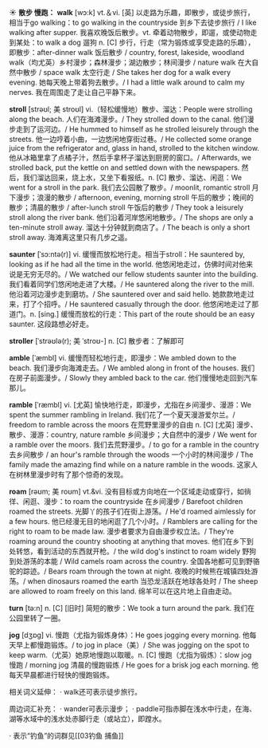 ☀ <span class="category">**散步 慢跑：**</span>
<span class="vocabulary">**walk**</span> [wɔ:k] 
<span class="definition">vt.＆vi. [英] 以走路为乐趣，即散步，或徒步旅行，相当于go walking：</span>to go walking in the countryside 到乡下去徒步旅行 / I like walking after supper. 我喜欢晚饭后散步。<span class="definition">vt. 牵着动物散步，即遛，或使动物走到某处：</span>to walk a dog 遛狗 <span class="definition">n. [C] 步行，行走（常为锻炼或享受走路的乐趣），即散步：</span>after-dinner walk 饭后散步 / country, forest, lakeside, woodland walk（均尤英）乡村漫步；森林漫步；湖边散步；林间漫步 / nature walk 在大自然中散步 / space walk 太空行走 / She takes her dog for a walk every evening. 她每天晚上带着狗去散步。/ I had a little walk around to calm my nerves. 我在周围走了走让自己平静下来。
           
<span class="vocabulary">**stroll**</span> [strəʊl; 美 stroʊl]
<span class="definition">vi.（轻松缓慢地）散步、溜达：</span>People were strolling along the beach. 人们在海滩漫步。/ They strolled down to the canal. 他们漫步走到了运河边。/ He hummed to himself as he strolled leisurely through the streets. 他一边哼着小曲，一边悠闲地穿街过巷。/ He collected some orange juice from the refrigerator and, glass in hand, strolled to the kitchen window. 他从冰箱里拿了点橘子汁，然后手拿杯子溜达到厨房的窗口。/ Afterwards, we strolled back, put the kettle on and settled down with the newspapers. 然后，我们溜达回来，烧上水，又坐下看报纸。<span class="definition">n. [C] 散步、溜达、闲逛：</span>We went for a stroll in the park. 我们去公园散了散步。/ moonlit, romantic stroll 月下漫步；浪漫的散步 / afternoon, evening, morning stroll 午后的散步；晚间的散步；清晨的散步 / after-lunch stroll 午饭后的散步 / They took a leisurely stroll along the river bank. 他们沿着河岸悠闲地散步。/ The shops are only a ten-minute stroll away. 溜达十分钟就到商店了。/ The beach is only a short stroll away. 海滩离这里只有几步之遥。
                      
<span class="vocabulary">**saunter**</span> [ˈsɔ:ntə(r)]
<span class="definition">vi. 缓慢而放松地行走。相当于stroll：</span>He sauntered by, looking as if he had all the time in the world. 他悠闲地走过，仿佛时间对他来说是无穷无尽的。/ We watched our fellow students saunter into the building. 我们看着同学们悠闲地走进了大楼。/ He sauntered along the river to the mill. 他沿着河边漫步走到磨坊。/ She sauntered over and said hello. 她款款地走过来，打了个招呼。/ He sauntered casually through the door. 他悠闲地走过了那道门。<span class="definition">n. [sing.] 缓慢而放松的行走：</span>This part of the route should be an easy saunter. 这段路想必好走。

<span class="vocabulary">**stroller**</span> [ˈstrəʊlə(r); 美 ˈstroʊ-]
<span class="definition">n. [C] 散步者：</span>了解即可

<span class="vocabulary">**amble**</span> [ˈæmbl]
<span class="definition">vi. 缓慢而轻松地行走，即漫步：</span>We ambled down to the beach. 我们漫步向海滩走去。/ We ambled along in front of the houses. 我们在房子前面漫步。/ Slowly they ambled back to the car. 他们慢慢地走回到汽车那儿。
           
<span class="vocabulary">**ramble**</span> [ˈræmbl]
<span class="definition">vi. [尤英] 愉快地行走，即漫步，尤指在乡间漫步、漫游：</span>We spent the summer rambling in Ireland. 我们花了一个夏天漫游爱尔兰。/ freedom to ramble across the moors 在荒野里漫步的自由 <span class="definition">n. [C] [尤英] 漫步、散步、漫游：</span>country, nature ramble 乡间漫步；大自然中的漫步 / We went for a ramble over the moors. 我们去荒野漫步。/ to go for a ramble in the country 去乡间散步 / an hour's ramble through the woods 一个小时的林间漫步 / The family made the amazing find while on a nature ramble in the woods. 这家人在树林里漫步时有了那个惊奇的发现。
           
<span class="vocabulary">**roam**</span> [rəʊm; 美 roʊm]
<span class="definition">vt.&vi. 没有目标或方向地在一个区域走动或穿行，如徜徉、闲逛、漫步：</span>to roam the countryside 在乡间漫步 / Barefoot children roamed the streets. 光脚丫的孩子们在街上游荡。/ He'd roamed aimlessly for a few hours. 他已经漫无目的地闲逛了几个小时。/ Ramblers are calling for the right to roam to be made law. 漫步者要求为自由漫步权立法。/ They're roaming around the country shooting at anything that moves. 他们在乡下到处转悠，看到活动的东西就开枪。/ the wild dog's instinct to roam widely 野狗到处游荡的本能 / Wild camels roam across the country. 全国各地都可见到野骆驼的踪迹。/ Bears roam through the town at night. 夜晚的时候熊在城镇四处游荡。/ when dinosaurs roamed the earth 当恐龙活跃在地球各处时 / The sheep are allowed to roam freely on this land. 绵羊可以在这片地上自由走动。

<span class="vocabulary">**turn**</span> [tə:n] 
<span class="definition">n. [C] [旧时] 简短的散步：</span>We took a turn around the park. 我们在公园里转了一圈。

<span class="vocabulary">**jog**</span> [dӡɒɡ] 
<span class="definition">vi. 慢跑（尤指为锻炼身体）：</span>He goes jogging every morning. 他每天早上都慢跑锻炼。/ to jog in place（美）/ She was jogging on the spot to keep warm.（尤英）她原地慢跑以取暖。<span class="definition">n. [C] 慢跑（尤指为锻炼）：</span>slow jog 慢跑 / morning jog 清晨的慢跑锻炼 / He goes for a brisk jog each morning. 他每天早晨都进行轻快的慢跑锻炼。

相关词义延伸：
· walk还可表示徒步旅行。

周边词汇补充：
· wander可表示漫步；
· paddle可指赤脚在浅水中行走，在海、湖等水域中的浅水处赤脚行走（或站立），即蹚水。

· 表示“钓鱼”的词群见[[03钓鱼 捕鱼]]
